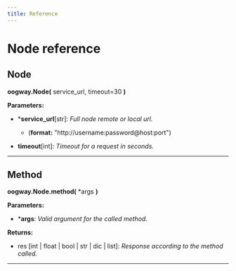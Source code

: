 ```yaml
---
title: Reference
---
```


# Node reference

## Node

**oogway.Node(** service_url, timeout=30 **)**

**Parameters:**
* ***service_url**[str]: _Full node remote or local url._
    * (**format:** "http://username:password@host:port")

* **timeout**[int]: _Timeout for a request in seconds._

---------

## Method

**oogway.Node.__method__(** *args **)**

**Parameters:**
* ***args**: _Valid argument for the called method._

**Returns:**
* res [int | float | bool | str | dic | list]: _Response according to the method called._

---------

